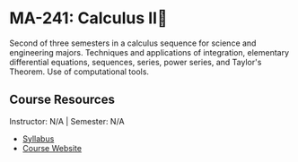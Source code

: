 # MA-241: Calculus II🧮
Second of three semesters in a calculus sequence for science and engineering majors. Techniques and applications of integration, elementary differential equations, sequences, series, power series, and Taylor's Theorem. Use of computational tools.

## Course Resources
Instructor: N/A | Semester: N/A
* [Syllabus]()
* [Course Website](https://kurtz.wordpress.ncsu.edu/teaching/ma-241-calculus-2-resources/)
